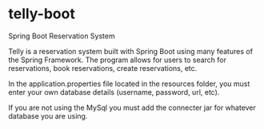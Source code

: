 # telly-boot
Spring Boot Reservation System

Telly is a reservation system built with Spring Boot using many features of the Spring Framework. The program allows for users to search for reservations, book reservations, create reservations, etc.

In the application.properties file located in the resources folder, you must enter your own database details (username, password, url, etc).

If you are not using the MySql you must add the connecter jar for whatever database you are using.
